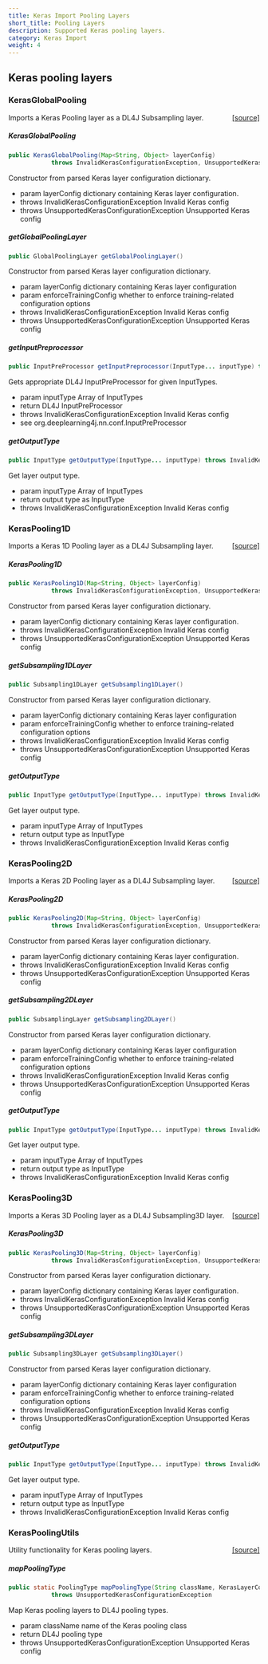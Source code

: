```yaml
---
title: Keras Import Pooling Layers
short_title: Pooling Layers
description: Supported Keras pooling layers.
category: Keras Import
weight: 4
---
```


## Keras pooling layers

### KerasGlobalPooling
<span style="float:right;"> [[source]](https://github.com/deeplearning4j/deeplearning4j/tree/master/deeplearning4j/deeplearning4j-modelimport/src/main/java/org/deeplearning4j/nn/modelimport/keras/layers/pooling/KerasGlobalPooling.java) </span>

Imports a Keras Pooling layer as a DL4J Subsampling layer.


##### KerasGlobalPooling 
```java
public KerasGlobalPooling(Map<String, Object> layerConfig)
            throws InvalidKerasConfigurationException, UnsupportedKerasConfigurationException 
```


Constructor from parsed Keras layer configuration dictionary.

- param layerConfig dictionary containing Keras layer configuration.
- throws InvalidKerasConfigurationException     Invalid Keras config
- throws UnsupportedKerasConfigurationException Unsupported Keras config


##### getGlobalPoolingLayer 
```java
public GlobalPoolingLayer getGlobalPoolingLayer() 
```


Constructor from parsed Keras layer configuration dictionary.

- param layerConfig           dictionary containing Keras layer configuration
- param enforceTrainingConfig whether to enforce training-related configuration options
- throws InvalidKerasConfigurationException     Invalid Keras config
- throws UnsupportedKerasConfigurationException Unsupported Keras config

##### getInputPreprocessor 
```java
public InputPreProcessor getInputPreprocessor(InputType... inputType) throws InvalidKerasConfigurationException 
```


Gets appropriate DL4J InputPreProcessor for given InputTypes.

- param inputType Array of InputTypes
- return DL4J InputPreProcessor
- throws InvalidKerasConfigurationException Invalid Keras config
- see org.deeplearning4j.nn.conf.InputPreProcessor

##### getOutputType 
```java
public InputType getOutputType(InputType... inputType) throws InvalidKerasConfigurationException 
```


Get layer output type.

- param inputType Array of InputTypes
- return output type as InputType
- throws InvalidKerasConfigurationException Invalid Keras config




### KerasPooling1D
<span style="float:right;"> [[source]](https://github.com/deeplearning4j/deeplearning4j/tree/master/deeplearning4j/deeplearning4j-modelimport/src/main/java/org/deeplearning4j/nn/modelimport/keras/layers/pooling/KerasPooling1D.java) </span>

Imports a Keras 1D Pooling layer as a DL4J Subsampling layer.


##### KerasPooling1D 
```java
public KerasPooling1D(Map<String, Object> layerConfig)
            throws InvalidKerasConfigurationException, UnsupportedKerasConfigurationException 
```


Constructor from parsed Keras layer configuration dictionary.

- param layerConfig dictionary containing Keras layer configuration.
- throws InvalidKerasConfigurationException     Invalid Keras config
- throws UnsupportedKerasConfigurationException Unsupported Keras config


##### getSubsampling1DLayer 
```java
public Subsampling1DLayer getSubsampling1DLayer() 
```


Constructor from parsed Keras layer configuration dictionary.

- param layerConfig           dictionary containing Keras layer configuration
- param enforceTrainingConfig whether to enforce training-related configuration options
- throws InvalidKerasConfigurationException     Invalid Keras config
- throws UnsupportedKerasConfigurationException Unsupported Keras config

##### getOutputType 
```java
public InputType getOutputType(InputType... inputType) throws InvalidKerasConfigurationException 
```


Get layer output type.

- param inputType Array of InputTypes
- return output type as InputType
- throws InvalidKerasConfigurationException Invalid Keras config




### KerasPooling2D
<span style="float:right;"> [[source]](https://github.com/deeplearning4j/deeplearning4j/tree/master/deeplearning4j/deeplearning4j-modelimport/src/main/java/org/deeplearning4j/nn/modelimport/keras/layers/pooling/KerasPooling2D.java) </span>

Imports a Keras 2D Pooling layer as a DL4J Subsampling layer.


##### KerasPooling2D 
```java
public KerasPooling2D(Map<String, Object> layerConfig)
            throws InvalidKerasConfigurationException, UnsupportedKerasConfigurationException 
```


Constructor from parsed Keras layer configuration dictionary.

- param layerConfig dictionary containing Keras layer configuration.
- throws InvalidKerasConfigurationException     Invalid Keras config
- throws UnsupportedKerasConfigurationException Unsupported Keras config


##### getSubsampling2DLayer 
```java
public SubsamplingLayer getSubsampling2DLayer() 
```


Constructor from parsed Keras layer configuration dictionary.

- param layerConfig           dictionary containing Keras layer configuration
- param enforceTrainingConfig whether to enforce training-related configuration options
- throws InvalidKerasConfigurationException     Invalid Keras config
- throws UnsupportedKerasConfigurationException Unsupported Keras config

##### getOutputType 
```java
public InputType getOutputType(InputType... inputType) throws InvalidKerasConfigurationException 
```


Get layer output type.

- param inputType Array of InputTypes
- return output type as InputType
- throws InvalidKerasConfigurationException Invalid Keras config




### KerasPooling3D
<span style="float:right;"> [[source]](https://github.com/deeplearning4j/deeplearning4j/tree/master/deeplearning4j/deeplearning4j-modelimport/src/main/java/org/deeplearning4j/nn/modelimport/keras/layers/pooling/KerasPooling3D.java) </span>

Imports a Keras 3D Pooling layer as a DL4J Subsampling3D layer.


##### KerasPooling3D 
```java
public KerasPooling3D(Map<String, Object> layerConfig)
            throws InvalidKerasConfigurationException, UnsupportedKerasConfigurationException 
```


Constructor from parsed Keras layer configuration dictionary.

- param layerConfig dictionary containing Keras layer configuration.
- throws InvalidKerasConfigurationException     Invalid Keras config
- throws UnsupportedKerasConfigurationException Unsupported Keras config


##### getSubsampling3DLayer 
```java
public Subsampling3DLayer getSubsampling3DLayer() 
```


Constructor from parsed Keras layer configuration dictionary.

- param layerConfig           dictionary containing Keras layer configuration
- param enforceTrainingConfig whether to enforce training-related configuration options
- throws InvalidKerasConfigurationException     Invalid Keras config
- throws UnsupportedKerasConfigurationException Unsupported Keras config

##### getOutputType 
```java
public InputType getOutputType(InputType... inputType) throws InvalidKerasConfigurationException 
```


Get layer output type.

- param inputType Array of InputTypes
- return output type as InputType
- throws InvalidKerasConfigurationException Invalid Keras config




### KerasPoolingUtils
<span style="float:right;"> [[source]](https://github.com/deeplearning4j/deeplearning4j/tree/master/deeplearning4j/deeplearning4j-modelimport/src/main/java/org/deeplearning4j/nn/modelimport/keras/layers/pooling/KerasPoolingUtils.java) </span>

Utility functionality for Keras pooling layers.


##### mapPoolingType 
```java
public static PoolingType mapPoolingType(String className, KerasLayerConfiguration conf)
            throws UnsupportedKerasConfigurationException 
```


Map Keras pooling layers to DL4J pooling types.

- param className name of the Keras pooling class
- return DL4J pooling type
- throws UnsupportedKerasConfigurationException Unsupported Keras config

